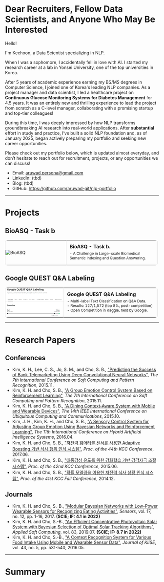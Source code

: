 # Dear Recruiters, Fellow Data Scientists, and Anyone Who May Be Interested

Hello!

I'm Keehoon, a Data Scientist specializing in NLP.

When I was a sophomore, I accidentally fell in love with AI. I started my research career at a lab in Yonsei University, one of the top universities in Korea.

After 5 years of academic experience earning my BS/MS degrees in Computer Science, I joined one of Korea's leading NLP companies. As a project manager and data scientist, I led a healthcare project on **Continuous Glucose Monitoring Systems for Diabetes Management** for 4.5 years. It was an entirely new and thrilling experience to lead the project from scratch as a C-level manager, collaborating with a promising startup and top-tier colleagues!

During this time, I was deeply impressed by how NLP transforms groundbreaking AI research into real-world applications. After **substantial** effort in study and practice, I’ve built a solid NLP foundation and, as of January 2025, began actively preparing my portfolio and seeking new career opportunities.

Please check out my portfolio below, which is updated almost everyday, and don’t hesitate to reach out for recruitment, projects, or any opportunities we can discuss!

- Email: aruwad.persona@gmail.com
- LinkedIn: (tbd)
- Blog: (tbd)
- GitHub: https://github.com/aruwad-git/nlp-portfolio

---

# Projects

## BioASQ - Task b

<table style="border: 1px solid #ddd; border-radius: 8px; width: 500px; table-layout: fixed;">
  <tr>
    <td style="padding: 0; border-right: 1px solid #ddd; width: 250px;">
      <a href="https://github.com/aruwad-git/nlp-portfolio/tree/main/2_Project/1_Google_QUEST" style="text-decoration: none; color: inherit;">
        <img src="" alt="BioASQ" style="width: 250px; height: auto;">
      </a>
    </td>
    <td style="padding: 10px; vertical-align: top; width: 350px; color: inherit;">
      <h3 style="margin: 0; font-size: 16px;">BioASQ - Task b.</h3>
      <p style="margin: 5px 0; font-size: 12px;">
        - A Challenge in Large-scale Biomedical Semantic Indexing and Question Answering.<br>
      </p>
    </td>
  </tr>
</table>


## Google QUEST Q&A Labeling


<table style="border: 1px solid #ddd; border-radius: 8px; width: 500px; table-layout: fixed;">
  <tr>
    <td style="padding: 0; border-right: 1px solid #ddd; width: 250px;">
      <a href="https://github.com/aruwad-git/nlp-portfolio/tree/main/2_Project/1_Google_QUEST" style="text-decoration: none; color: inherit;">
        <img src="./2_Project/1_Google_QUEST/Icon.JPG" alt="Google QUEST Q&A Labeling" style="width: 250px; height: auto;">
      </a>
    </td>
    <td style="padding: 10px; vertical-align: top; width: 350px; color: inherit;">
      <h3 style="margin: 0; font-size: 16px;">Google QUEST Q&A Labeling</h3>
      <p style="margin: 5px 0; font-size: 12px;">
        - Multi-label Text Classification on Q&A Data.<br>
        - Results: 127/1,572 (top 8%, post-competition)<br>
        - Open Competition in Kaggle, held by Google.<br>
      </p>
    </td>
  </tr>
</table>




---

# Research Papers

## Conferences
- Kim, K. H., Lee, C. S., Jo, S. M., and Cho, S. B., ["Predicting the Success of Bank Telemarketing Using Deep Convolutional Neural Networks"](https://ieeexplore.ieee.org/abstract/document/7492828), *The 7th International Conference on Soft Computing and Pattern Recognition*, 2015.11.
- Kim, K. H. and Cho, S. B., ["A Group Emotion Control System Based on Reinforcement Learning"](https://ieeexplore.ieee.org/abstract/document/7492826), *The 7th International Conference on Soft Computing and Pattern Recognition*, 2015.11.
- Kim, K. H. and Cho, S. B., ["A Dining Context-Aware System with Mobile and Wearable Devices"](https://ieeexplore.ieee.org/abstract/document/7363398), *The 14th IEEE International Conference on Ubiquitous Computing and Communications*, 2015.10.
- Kim, J. H., Kim, K. H., and Cho, S. B., ["A Sensory Control System for Adjusting Group Emotion Using Bayesian Networks and Reinforcement Learning"](https://link.springer.com/chapter/10.1007/978-3-319-32034-2_32), *The 11th International Conference on Hybrid Artificial Intelligence Systems*, 2016.04.
- Kim, K. H. and Cho, S. B., ["저전력 웨어러블 센서를 사용한 Adaptive Boosting 기반 식사 행위 인식 시스템"](https://www.dbpia.co.kr/Journal/articleDetail?nodeId=NODE07207580), *Proc. of the 44th KCC Conference*, 2017.06.
- Kim, K. H. and Cho, S. B., ["대중감성 유도를 위한 강화학습 기반 감각자극 조절시스템"](https://www.dbpia.co.kr/Journal/articleDetail?nodeId=NODE06394253), *Proc. of the 42nd KCC Conference*, 2015.06.
- Kim, K. H. and Cho, S. B., ["확률 모델링을 이용한 저전력 식사 상황 인식 시스템"](https://www.dbpia.co.kr/Journal/articleDetail?nodeId=NODE06229004), *Proc. of the 41st KCC Fall Conference*, 2014.12.

## Journals
- Kim, K. H. and Cho, S.-B., ["Modular Bayesian Networks with Low-Power Wearable Sensors for Recognizing Eating Activities"](https://www.mdpi.com/1424-8220/17/12/2877), *Sensors*, vol. 17, no. 12, pp. 1-16, 2017. <b>(SCIE; IF: 4.1 in 2022)</b>
- Kim, K. H. and Cho, S.-B., ["An Efficient Concentrative Photovoltaic Solar System with Bayesian Selection of Optimal Solar Tracking Algorithms"](https://doi.org/10.1016/j.asoc.2019.105618), *Applied Soft Computing*, vol. 83, 2019.07. <b>(SCIE; IF: 8.7 in 2022)</b>
- Kim, K. H. and Cho, S.-B., ["A Context Recognition System for Various Food Intake Using Mobile and Wearable Sensor Data"](https://koreascience.kr/article/JAKO201616553237015.page), *Journal of KIISE*, vol. 43, no. 5, pp. 531-540, 2016.05.

---

# Summary